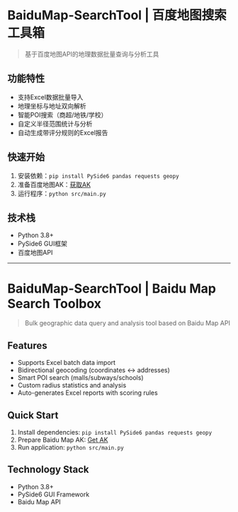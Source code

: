 # BaiduMap-SearchTool | 百度地图搜索工具箱

> 基于百度地图API的地理数据批量查询与分析工具

## 功能特性
- 支持Excel数据批量导入
- 地理坐标与地址双向解析
- 智能POI搜索（商超/地铁/学校）
- 自定义半径范围统计与分析
- 自动生成带评分规则的Excel报告

## 快速开始
1. 安装依赖：`pip install PySide6 pandas requests geopy`
2. 准备百度地图AK：[获取AK](https://lbsyun.baidu.com/)
3. 运行程序：`python src/main.py`

## 技术栈
- Python 3.8+
- PySide6 GUI框架
- 百度地图API

---

# BaiduMap-SearchTool | Baidu Map Search Toolbox

> Bulk geographic data query and analysis tool based on Baidu Map API

## Features
- Supports Excel batch data import
- Bidirectional geocoding (coordinates ↔ addresses)
- Smart POI search (malls/subways/schools)
- Custom radius statistics and analysis
- Auto-generates Excel reports with scoring rules

## Quick Start
1. Install dependencies: `pip install PySide6 pandas requests geopy`
2. Prepare Baidu Map AK: [Get AK](https://lbsyun.baidu.com/)
3. Run application: `python src/main.py`

## Technology Stack
- Python 3.8+
- PySide6 GUI Framework
- Baidu Map API

